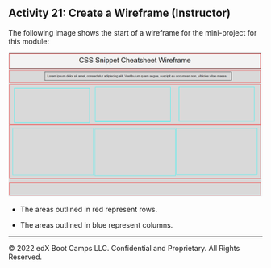 ## Activity 21: Create a Wireframe (Instructor)

The following image shows the start of a wireframe for the mini-project for this module:

![Example of an unfinished wireframe with its row and columns highlighted.](assets/Images/01-unfinished-wireframe.png)

* The areas outlined in red represent rows.

* The areas outlined in blue represent columns.

---
© 2022 edX Boot Camps LLC. Confidential and Proprietary. All Rights Reserved.